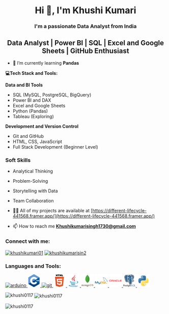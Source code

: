 <h1 align="center">Hi 👋, I'm Khushi Kumari</h1>
<h3 align="center">I'm a passionate Data Analyst from India</h3>

<h2 align="center">Data Analyst | Power BI | SQL | Excel and Google Sheets | GitHub Enthusiast</h2>
  
- 🌱 I’m currently learning **Pandas**

**💻Tech Stack and Tools:**

**Data and BI Tools**
- SQL (MySQL, PostgreSQL, BigQuery)
- Power BI and DAX
- Excel and Google Sheets
- Python (Pandas)
- Tableau (Exploring)

**Development and Version Control**
- Git and GitHub
- HTML, CSS, JavaScript
- Full Stack Development (Beginner Level)

### Soft Skills
- Analytical Thinking
- Problem-Solving
- Storytelling with Data
- Team Collaboration

- 👨‍💻 All of my projects are available at [https://different-lifecycle-441568.framer.app/](https://different-lifecycle-441568.framer.app/)

- 📫 How to reach me **Khushikumarisingh1730@gmail.com**

<h3 align="left">Connect with me:</h3>
<p align="left">
<a href="https://linkedin.com/in/khushikumari01" target="blank"><img align="center" src="https://raw.githubusercontent.com/rahuldkjain/github-profile-readme-generator/master/src/images/icons/Social/linked-in-alt.svg" alt="khushikumari01" height="30" width="40" /></a>
<a href="https://www.hackerrank.com/khushikumarisin2" target="blank"><img align="center" src="https://raw.githubusercontent.com/rahuldkjain/github-profile-readme-generator/master/src/images/icons/Social/hackerrank.svg" alt="khushikumarisin2" height="30" width="40" /></a>
</p>

<h3 align="left">Languages and Tools:</h3>
<p align="left"> <a href="https://www.arduino.cc/" target="_blank" rel="noreferrer"> <img src="https://cdn.worldvectorlogo.com/logos/arduino-1.svg" alt="arduino" width="40" height="40"/> </a> <a href="https://www.w3schools.com/cpp/" target="_blank" rel="noreferrer"> <img src="https://raw.githubusercontent.com/devicons/devicon/master/icons/cplusplus/cplusplus-original.svg" alt="cplusplus" width="40" height="40"/> </a> <a href="https://git-scm.com/" target="_blank" rel="noreferrer"> <img src="https://www.vectorlogo.zone/logos/git-scm/git-scm-icon.svg" alt="git" width="40" height="40"/> </a> <a href="https://www.w3.org/html/" target="_blank" rel="noreferrer"> <img src="https://raw.githubusercontent.com/devicons/devicon/master/icons/html5/html5-original-wordmark.svg" alt="html5" width="40" height="40"/> </a> <a href="https://www.java.com" target="_blank" rel="noreferrer"> <img src="https://raw.githubusercontent.com/devicons/devicon/master/icons/java/java-original.svg" alt="java" width="40" height="40"/> </a> <a href="https://www.mongodb.com/" target="_blank" rel="noreferrer"> <img src="https://raw.githubusercontent.com/devicons/devicon/master/icons/mongodb/mongodb-original-wordmark.svg" alt="mongodb" width="40" height="40"/> </a> <a href="https://www.mysql.com/" target="_blank" rel="noreferrer"> <img src="https://raw.githubusercontent.com/devicons/devicon/master/icons/mysql/mysql-original-wordmark.svg" alt="mysql" width="40" height="40"/> </a> <a href="https://www.oracle.com/" target="_blank" rel="noreferrer"> <img src="https://raw.githubusercontent.com/devicons/devicon/master/icons/oracle/oracle-original.svg" alt="oracle" width="40" height="40"/> </a> <a href="https://www.postgresql.org" target="_blank" rel="noreferrer"> <img src="https://raw.githubusercontent.com/devicons/devicon/master/icons/postgresql/postgresql-original-wordmark.svg" alt="postgresql" width="40" height="40"/> </a> <a href="https://www.python.org" target="_blank" rel="noreferrer"> <img src="https://raw.githubusercontent.com/devicons/devicon/master/icons/python/python-original.svg" alt="python" width="40" height="40"/> </a> </p>

<p><img align="left" src="https://github-readme-stats.vercel.app/api/top-langs?username=khushi0117&show_icons=true&locale=en&layout=compact" alt="khushi0117" /></p>

<p>&nbsp;<img align="center" src="https://github-readme-stats.vercel.app/api?username=khushi0117&show_icons=true&locale=en" alt="khushi0117" /></p>

<p><img align="center" src="https://github-readme-streak-stats.herokuapp.com/?user=khushi0117&" alt="khushi0117" /></p>
